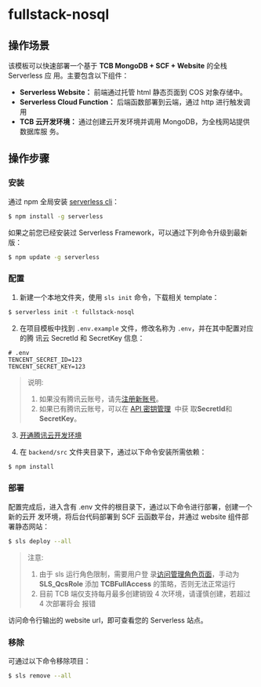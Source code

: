 # fullstack-nosql

## 操作场景

该模板可以快速部署一个基于 **TCB MongoDB + SCF + Website** 的全栈 Serverless 应
用。主要包含以下组件：

- **Serverless Website：** 前端通过托管 html 静态页面到 COS 对象存储中。
- **Serverless Cloud Function：** 后端函数部署到云端，通过 http 进行触发调用
- **TCB 云开发环境：** 通过创建云开发环境并调用 MongoDB，为全栈网站提供数据库服
  务。

## 操作步骤

### 安装

通过 npm 全局安装 [serverless cli](https://github.com/serverless/serverless)：

```bash
$ npm install -g serverless
```

如果之前您已经安装过 Serverless Framework，可以通过下列命令升级到最新版：

```bash
$ npm update -g serverless
```

### 配置

1. 新建一个本地文件夹，使用 `sls init` 命令，下载相关 template：

```bash
$ serverless init -t fullstack-nosql
```

2. 在项目模板中找到 `.env.example` 文件，修改名称为 `.env`，并在其中配置对应的腾
   讯云 SecretId 和 SecretKey 信息：

```text
# .env
TENCENT_SECRET_ID=123
TENCENT_SECRET_KEY=123
```

> 说明:
>
> 1. 如果没有腾讯云账号，请先[注册新账号](https://cloud.tencent.com/register)。
> 2. 如果已有腾讯云账号，可以在
>    [API 密钥管理](https://console.cloud.tencent.com/cam/capi)  中获
>    取**SecretId**和**SecretKey**。

3. [开通腾讯云开发环境](https://console.cloud.tencent.com/tcb/env/index)

4. 在 `backend/src` 文件夹目录下，通过以下命令安装所需依赖：

```bash
$ npm install
```

### 部署

配置完成后，进入含有 .env 文件的根目录下，通过以下命令进行部署，创建一个新的云开
发环境，将后台代码部署到 SCF 云函数平台，并通过 website 组件部署静态网站：

```bash
$ sls deploy --all
```

> 注意:
>
> 1. 由于 sls 运行角色限制，需要用户登
>    录[访问管理角色页面](https://console.cloud.tencent.com/cam/role)，手动为
>    **SLS_QcsRole** 添加 **TCBFullAccess** 的策略，否则无法正常运行
> 2. 目前 TCB 端仅支持每月最多创建销毁 4 次环境，请谨慎创建，若超过 4 次部署将会
>    报错

访问命令行输出的 website url，即可查看您的 Serverless 站点。

### 移除

可通过以下命令移除项目：

```bash
$ sls remove --all
```
